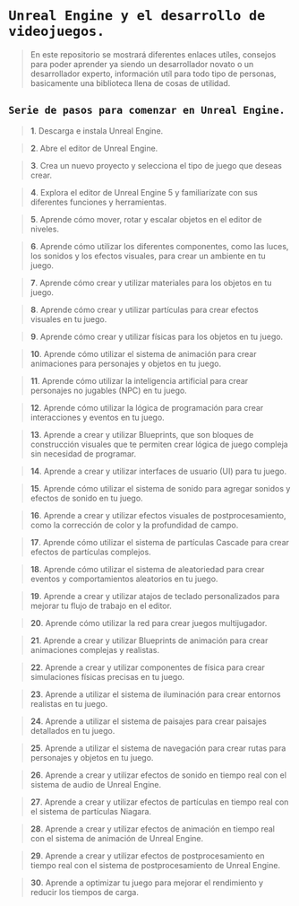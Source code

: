 # `Unreal Engine y el desarrollo de videojuegos.`
> En este repositorio se mostrará diferentes enlaces utíles, consejos para poder aprender ya siendo un desarrollador novato o un desarrollador experto, información utíl para todo tipo de personas, basicamente una biblioteca llena de cosas de utilidad.

## `Serie de pasos para comenzar en Unreal Engine.`

> **1**. Descarga e instala Unreal Engine.

> **2**. Abre el editor de Unreal Engine.

> **3**. Crea un nuevo proyecto y selecciona el tipo de juego que deseas crear.

> **4**. Explora el editor de Unreal Engine 5 y familiarízate con sus diferentes funciones y herramientas.

> **5**. Aprende cómo mover, rotar y escalar objetos en el editor de niveles.

> **6**. Aprende cómo utilizar los diferentes componentes, como las luces, los sonidos y los efectos visuales, para crear un ambiente en tu juego.

> **7**. Aprende cómo crear y utilizar materiales para los objetos en tu juego.

> **8**. Aprende cómo crear y utilizar partículas para crear efectos visuales en tu juego.

> **9**. Aprende cómo crear y utilizar físicas para los objetos en tu juego.

> **10**. Aprende cómo utilizar el sistema de animación para crear animaciones para personajes y objetos en tu juego.

> **11**. Aprende cómo utilizar la inteligencia artificial para crear personajes no jugables (NPC) en tu juego.

> **12**. Aprende cómo utilizar la lógica de programación para crear interacciones y eventos en tu juego.

> **13**. Aprende a crear y utilizar Blueprints, que son bloques de construcción visuales que te permiten crear lógica de juego compleja sin necesidad de programar.

> **14**. Aprende a crear y utilizar interfaces de usuario (UI) para tu juego.

> **15**. Aprende cómo utilizar el sistema de sonido para agregar sonidos y efectos de sonido en tu juego.

> **16**. Aprende a crear y utilizar efectos visuales de postprocesamiento, como la corrección de color y la profundidad de campo.

> **17**. Aprende cómo utilizar el sistema de partículas Cascade para crear efectos de partículas complejos.

> **18**. Aprende cómo utilizar el sistema de aleatoriedad para crear eventos y comportamientos aleatorios en tu juego.

> **19**. Aprende a crear y utilizar atajos de teclado personalizados para mejorar tu flujo de trabajo en el editor.

> **20**. Aprende cómo utilizar la red para crear juegos multijugador.

> **21**. Aprende a crear y utilizar Blueprints de animación para crear animaciones complejas y realistas.

> **22**. Aprende a crear y utilizar componentes de física para crear simulaciones físicas precisas en tu juego.

> **23**. Aprende a utilizar el sistema de iluminación para crear entornos realistas en tu juego.

> **24**. Aprende a utilizar el sistema de paisajes para crear paisajes detallados en tu juego.

> **25**. Aprende a utilizar el sistema de navegación para crear rutas para personajes y objetos en tu juego.

> **26**. Aprende a crear y utilizar efectos de sonido en tiempo real con el sistema de audio de Unreal Engine.

> **27**. Aprende a crear y utilizar efectos de partículas en tiempo real con el sistema de partículas Niagara.

> **28**. Aprende a crear y utilizar efectos de animación en tiempo real con el sistema de animación de Unreal Engine.

> **29**. Aprende a crear y utilizar efectos de postprocesamiento en tiempo real con el sistema de postprocesamiento de Unreal Engine.

> **30**. Aprende a optimizar tu juego para mejorar el rendimiento y reducir los tiempos de carga.
